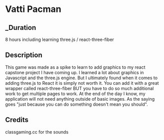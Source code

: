 # Vatti Pacman

## \_Duration

8 hours including learning three.js / react-three-fiber

## Description

This game was made as a spike to learn to add graphics to my react capstone project I have coming up. I learned a lot about graphics in Javascript and the three.js engine. But I ultimately found when it comes to adding three.js to React it is simply not worth it. You can add it with a great wrapper called react-three-fiber BUT you have to do so much additional work to get multiple pages to work. At the end of the day I know, my application will not need anything outside of basic images. As the saying goes "just because you can do something doesn't mean you should".

## Credits

classgaming.cc for the sounds
